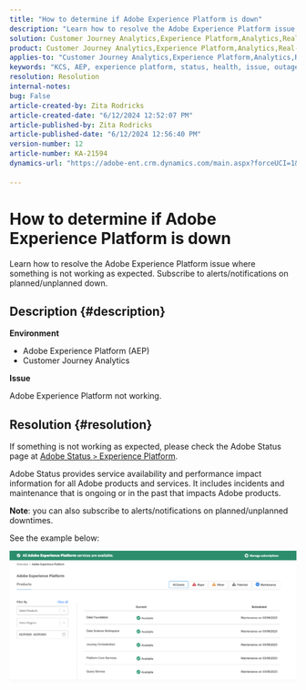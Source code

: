 ```yaml
---
title: "How to determine if Adobe Experience Platform is down"
description: "Learn how to resolve the Adobe Experience Platform issue where something is not working as expected. Subscribe to alerts/notifications on planned/unplanned down"
solution: Customer Journey Analytics,Experience Platform,Analytics,Real-Time Customer Data Platform
product: Customer Journey Analytics,Experience Platform,Analytics,Real-Time Customer Data Platform
applies-to: "Customer Journey Analytics,Experience Platform,Analytics,Real-Time Customer Data Platform"
keywords: "KCS, AEP, experience platform, status, health, issue, outage, Customer Journey Analytics, experience platform down"
resolution: Resolution
internal-notes: 
bug: False
article-created-by: Zita Rodricks
article-created-date: "6/12/2024 12:52:07 PM"
article-published-by: Zita Rodricks
article-published-date: "6/12/2024 12:56:40 PM"
version-number: 12
article-number: KA-21594
dynamics-url: "https://adobe-ent.crm.dynamics.com/main.aspx?forceUCI=1&pagetype=entityrecord&etn=knowledgearticle&id=9ea15e8e-ba28-ef11-840b-000d3a372703"

---
```

# How to determine if Adobe Experience Platform is down


Learn how to resolve the Adobe Experience Platform issue where something is not working as expected. Subscribe to alerts/notifications on planned/unplanned down.

## Description {#description}


<b>Environment</b>

- Adobe Experience Platform (AEP)
- Customer Journey Analytics


<b>Issue</b>

Adobe Experience Platform not working.


## Resolution {#resolution}


If something is not working as expected, please check the Adobe Status page at [Adobe Status `>`  Experience Platform](https://status.adobe.com/cloud/experience_platform#/).

Adobe Status provides service availability and performance impact information for all Adobe products and services. It includes incidents and maintenance that is ongoing or in the past that impacts Adobe products.

<b>Note</b>: you can also subscribe to alerts/notifications on planned/unplanned downtimes.

See the example below:

![](assets/dc4ebf6a-94b6-ed11-83fe-6045bd006a22.png)
